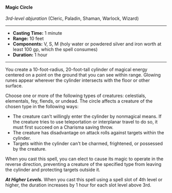 #### Magic Circle
*3rd-level abjuration* (Cleric, Paladin, Shaman, Warlock, Wizard)
___
- **Casting Time:** 1 minute
- **Range:** 10 feet
- **Components:** V, S, M (holy water or powdered silver and iron worth at least 100 gp, which the spell consumes)
- **Duration:** 1 hour
---
You create a 10-foot-radius, 20-foot-tall cylinder of magical energy centered on a point on the ground that you can see within range. Glowing runes appear wherever the cylinder intersects with the floor or other surface.

Choose one or more of the following types of creatures: celestials, elementals, fey, fiends, or undead. The circle affects a creature of the chosen type in the following ways:

- The creature can't willingly enter the cylinder by nonmagical means. If the creature tries to use teleportation or interplanar travel to do so, it must first succeed on a Charisma saving throw.
- The creature has disadvantage on attack rolls against targets within the cylinder.
- Targets within the cylinder can't be charmed, frightened, or possessed by the creature.

When you cast this spell, you can elect to cause its magic to operate in the reverse direction, preventing a creature of the specified type from leaving the cylinder and protecting targets outside it.

***At Higher Levels.*** When you cast this spell using a spell slot of 4th level or higher, the duration increases by 1 hour for each slot level above 3rd.
